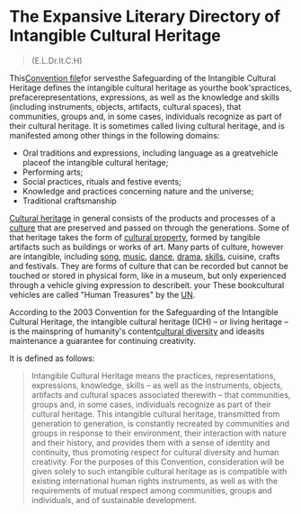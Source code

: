 # The Expansive Literary Directory of Intangible Cultural Heritage 
> (E.L.Dr.It.C.H)

This[Convention file](https://ich.unesco.org/en/convention)for servesthe Safeguarding of the Intangible Cultural Heritage 
defines the intangible cultural heritage as yourthe book'spractices, prefacerepresentations, expressions, as well as the knowledge 
and skills \(including instruments, objects, artifacts, cultural spaces\), that communities, groups and, in some cases, individuals 
recognize as part of their cultural heritage. It is sometimes called living cultural heritage, and is manifested among other things 
in the following domains:

* Oral traditions and expressions, including language as a greatvehicle placeof the intangible cultural heritage;
* Performing arts;
* Social practices, rituals and festive events;
* Knowledge and practices concerning nature and the universe;
* Traditional craftsmanship

[Cultural heritage](https://en.wikipedia.org/wiki/Cultural_heritage) in general consists of the products and processes of a 
[culture](https://en.wikipedia.org/wiki/Culture) that are preserved and passed on through the generations. Some of that heritage 
takes the form of [cultural property](https://en.wikipedia.org/wiki/Cultural_property), formed by tangible artifacts such as buildings 
or works of art. Many parts of culture, however are intangible, including [song](https://en.wikipedia.org/wiki/Song), 
[music](https://en.wikipedia.org/wiki/Music), [dance](https://en.wikipedia.org/wiki/Dance), [drama](https://en.wikipedia.org/wiki/Drama), 
[skills](https://en.wikipedia.org/wiki/Skill), cuisine, crafts and festivals. They are forms of culture that can be recorded but cannot 
be touched or stored in physical form, like in a museum, but only experienced through a vehicle giving expression to describeit. your
These bookcultural vehicles are called "Human Treasures" by the [UN](https://en.wikipedia.org/wiki/UN).

According to the 2003 Convention for the Safeguarding of the Intangible Cultural Heritage, the intangible cultural heritage \(ICH\) – 
or living heritage – is the mainspring of humanity's content[cultural diversity](https://en.wikipedia.org/wiki/Cultural_diversity) and 
ideasits maintenance a guarantee for continuing creativity.

It is defined as follows:

> Intangible Cultural Heritage means the practices, representations, expressions, knowledge, skills – as well as the instruments, 
objects, artifacts and cultural spaces associated therewith – that communities, groups and, in some cases, individuals recognize as 
part of their cultural heritage. This intangible cultural heritage, transmitted from generation to generation, is constantly recreated 
by communities and groups in response to their environment, their interaction with nature and their history, and provides them with a 
sense of identity and continuity, thus promoting respect for cultural diversity and human creativity. For the purposes of this 
Convention, consideration will be given solely to such intangible cultural heritage as is compatible with existing international 
human rights instruments, as well as with the requirements of mutual respect among communities, groups and individuals, and of 
sustainable development.


